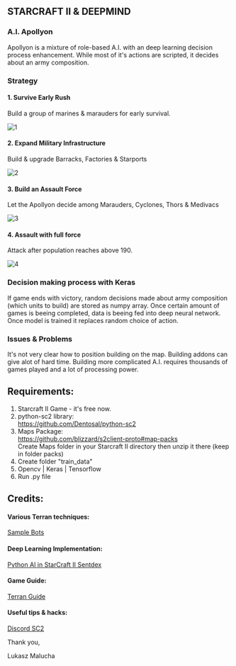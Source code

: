 ## STARCRAFT II & DEEPMIND




### A.I. Apollyon

Apollyon is a mixture of role-based A.I. with an deep learning decision process enhancement. 
While most of it's actions are scripted, it decides about an army composition.


### Strategy 

#### 1. Survive Early Rush
Build a group of marines & marauders for early survival.

![1](https://user-images.githubusercontent.com/26208598/47260876-9d6ded00-d4bb-11e8-94bd-3d718231d34b.PNG)


#### 2. Expand Military Infrastructure 
Build & upgrade Barracks, Factories & Starports

![2](https://user-images.githubusercontent.com/26208598/47260877-9e9f1a00-d4bb-11e8-9608-2cb7fd3ec7d5.PNG)


#### 3. Build an Assault Force
Let the Apollyon decide among Marauders, Cyclones, Thors & Medivacs

![3](https://user-images.githubusercontent.com/26208598/47260879-a068dd80-d4bb-11e8-88a6-57346ada3412.PNG)

#### 4. Assault with full force
Attack after population reaches above 190.

![4](https://user-images.githubusercontent.com/26208598/47260880-a2cb3780-d4bb-11e8-853e-260ebd48d43d.PNG)



### Decision making process with Keras

If game ends with victory, random decisions made about army composition (which units to build) are stored as numpy array.
Once certain amount of games is beeing completed, data is beeing fed into deep neural network. Once model is trained it replaces random choice of action.


### Issues & Problems

It's not very clear how to position building on the map. Building addons can give alot of hard time. 
Building more complicated A.I. requires thousands of games played and a lot of processing power.



## Requirements:

1. Starcraft II Game - it's free now.
2. python-sc2 library:<br>
https://github.com/Dentosal/python-sc2
3. Maps Package:<br>
https://github.com/blizzard/s2client-proto#map-packs<br>
Create Maps folder in your Starcraft II directory then unzip it there (keep in folder packs)
4. Create folder "train_data"
5. Opencv | Keras | Tensorflow
6. Run .py file

## Credits:

#### Various Terran techniques:
[Sample Bots](https://github.com/Dentosal/python-sc2/tree/master/examples/terran)

#### Deep Learning Implementation:
[Python AI in StarCraft II Sentdex](https://www.youtube.com/watch?v=v3LJ6VvpfgI&list=PLQVvvaa0QuDcT3tPehHdisGMc8TInNqdq)


#### Game Guide:
[Terran Guide](https://liquipedia.net/starcraft2/Terran_Units_(Legacy_of_the_Void))

#### Useful tips & hacks:
[Discord SC2](https://discordapp.com/channels/350289306763657218/431774199753998346)


Thank you,

Lukasz Malucha